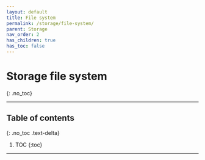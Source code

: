 ```yaml
---
layout: default
title: File system
permalink: /storage/file-system/
parent: Storage
nav_order: 2
has_children: true
has_toc: false
---
```


# Storage file system
{: .no_toc}

---

## Table of contents
{: .no_toc .text-delta}

1. TOC
{:toc}

---
